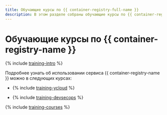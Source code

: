 ```yaml
---
title: Обучающие курсы по {{ container-registry-full-name }}
description: В этом разделе собраны обучающие курсы по {{ container-registry-full-name }}.
---
```


# Обучающие курсы по {{ container-registry-name }}

{% include [training-intro](../_includes/training/training-intro.md) %}

Подробнее узнать об использовании сервиса {{ container-registry-name }} можно в следующих курсах:

* {% include [training-ycloud](../_includes/training/training-csi.md) %}

* {% include [training-devsecops](../_includes/training/training-dso.md) %}

{% include [training-courses](../_includes/training/training-courses.md) %}
